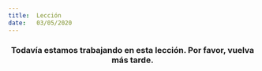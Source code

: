 ```yaml
---
title:  Lección
date:   03/05/2020
---
```


### <center>Todavía estamos trabajando en esta lección. Por favor, vuelva más tarde.</center>